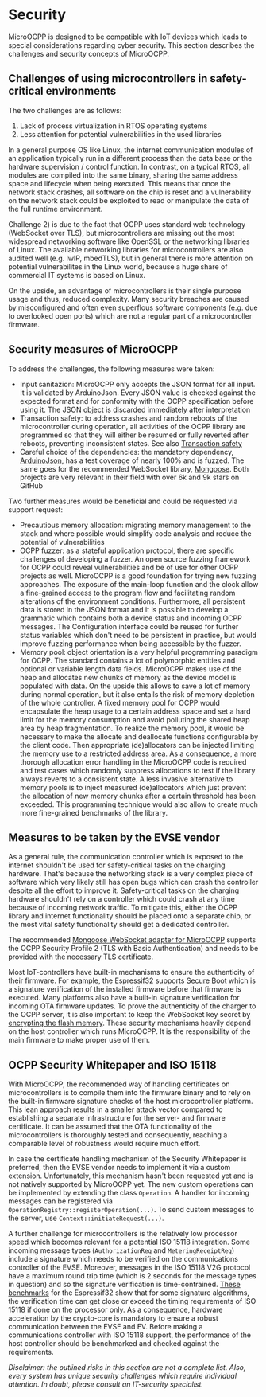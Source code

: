 # Security

MicroOCPP is designed to be compatible with IoT devices which leads to special considerations regarding cyber security. This section describes the challenges and security concepts of MicroOCPP.

## Challenges of using microcontrollers in safety-critical environments

The two challenges are as follows:

1. Lack of process virtualization in RTOS operating systems
2. Less attention for potential vulnerabilities in the used libraries

In a general purpose OS like Linux, the internet communication modules of an application typically run in a different process than the data base or the hardware supervision / control function. In contrast, on a typical RTOS, all modules are compiled into the same binary, sharing the same address space and lifecycle when being executed. This means that once the network stack crashes, all software on the chip is reset and a vulnerability on the network stack could be exploited to read or manipulate the data of the full runtime environment.

Challenge 2) is due to the fact that OCPP uses standard web technology (WebSocket over TLS), but microcontrollers are missing out the most widespread networking software like OpenSSL or the networking libraries of Linux. The available networking libraries for microcontrollers are also audited well (e.g. lwIP, mbedTLS), but in general there is more attention on potential vulnerabilites in the Linux world, because a huge share of commercial IT systems is based on Linux.

On the upside, an advantage of microcontrollers is their single purpose usage and thus, reduced complexity. Many security breaches are caused by misconfigured and often even superflous software components (e.g. due to overlooked open ports) which are not a regular part of a microcontroller firmware.

## Security measures of MicroOCPP

To address the challenges, the following measures were taken:

- Input sanitazion: MicroOCPP only accepts the JSON format for all input. It is validated by ArduinoJson. Every JSON value is checked against the expected format and for conformity with the OCPP specification before using it. The JSON object is discarded immediately after interpretation
- Transaction safety: to address crashes and random reboots of the microcontroller during operation, all activities of the OCPP library are programmed so that they will either be resumed or fully reverted after reboots, preventing inconsistent states. See also [Transaction safety](../intro-tech/#transaction-safety)
- Careful choice of the dependencies: the mandatory dependency, [ArduinoJson](https://github.com/bblanchon/ArduinoJson), has a test coverage of nearly 100% and is fuzzed. The same goes for the recommended WebSocket library, [Mongoose](https://github.com/cesanta/mongoose). Both projects are very relevant in their field with over 6k and 9k stars on GitHub

Two further measures would be beneficial and could be requested via support request:

- Precautious memory allocation: migrating memory management to the stack and where possible would simplify code analysis and reduce the potential of vulnerabilities
- OCPP fuzzer: as a stateful application protocol, there are specific challenges of developing a fuzzer. An open source fuzzing framework for OCPP could reveal vulnerabilities and be of use for other OCPP projects as well. MicroOCPP is a good foundation for trying new fuzzing approaches. The exposure of the main-loop function and the clock allow a fine-grained access to the program flow and facilitating random alterations of the environment conditions. Furthermore, all persistent data is stored in the JSON format and it is possible to develop a grammatic which contains both a device status and incoming OCPP messages. The Configuration interface could be reused for further status variables which don't need to be persistent in practice, but would improve fuzzing performance when being accessible by the fuzzer.
- Memory pool: object orientation is a very helpful programming paradigm for OCPP. The standard contains a lot of polymorphic entities and optional or variable length data fields. MicroOCPP makes use of the heap and allocates new chunks of memory as the device model is populated with data. On the upside this allows to save a lot of memory during normal operation, but it also entails the risk of memory depletion of the whole controller. A fixed memory pool for OCPP would encapsulate the heap usage to a certain address space and set a hard limit for the memory consumption and avoid polluting the shared heap area by heap fragmentation. To realize the memory pool, it would be necessary to make the allocate and deallocate functions configurable by the client code. Then appropriate (de)allocators can be injected limiting the memory use to a restricted address area. As a consequence, a more thorough allocation error handling in the MicroOCPP code is required and test cases which randomly suppress allocations to test if the library always reverts to a consistent state. A less invasive alternative to memory pools is to inject measured (de)allocators which just prevent the allocation of new memory chunks after a certain threshold has been exceeded. This programming technique would also allow to create much more fine-grained benchmarks of the library.

## Measures to be taken by the EVSE vendor

As a general rule, the communication controller which is exposed to the internet shouldn't be used for safety-critical tasks on the charging hardware. That's because the networking stack is a very complex piece of software which very likely still has open bugs which can crash the controller despite all the effort to improve it. Safety-critical tasks on the charging hardware shouldn't rely on a controller which could crash at any time because of incoming network traffic. To mitigate this, either the OCPP library and internet functionality should be placed onto a separate chip, or the most vital safety functionality should get a dedicated controller.

The recommended [Mongoose WebSocket adapter for MicroOCPP](https://github.com/matth-x/MicroOcppMongoose) supports the OCPP Security Profile 2 (TLS with Basic Authentication) and needs to be provided with the necessary TLS certificate.

Most IoT-controllers have built-in mechanisms to ensure the authenticity of their firmware. For example, the Espressif32 supports [Secure Boot](https://docs.espressif.com/projects/esp-idf/en/latest/esp32/security/secure-boot-v2.html) which is a signature verification of the installed firmware before that firmware is executed. Many platforms also have a built-in signature verification for incoming OTA firmware updates. To prove the authenticity of the charger to the OCPP server, it is also important to keep the WebSocket key secret by [encrypting the flash memory](https://docs.espressif.com/projects/esp-idf/en/latest/esp32/security/flash-encryption.html). These security mechanisms heavily depend on the host controller which runs MicroOCPP. It is the responsibility of the main firmware to make proper use of them.

## OCPP Security Whitepaper and ISO 15118

With MicroOCPP, the recommended way of handling certificates on microcontrollers is to compile them into the firmware binary and to rely on the built-in firmware signature checks of the host microcontroller platform. This lean approach results in a smaller attack vector compared to establishing a separate infrastructure for the server- and firmware certificate. It can be assumed that the OTA functionality of the microcontrollers is thoroughly tested and consequently, reaching a comparable level of robustness would require much effort.

In case the certificate handling mechanism of the Security Whitepaper is preferred, then the EVSE vendor needs to implement it via a custom extension. Unfortunately, this mechanism hasn't been requested yet and is not natively supported by MicroOCPP yet. The new custom operations can be implemented by extending the class `Operation`. A handler for incoming messages can be registered via `OperationRegistry::registerOperation(...)`. To send custom messages to the server, use `Context::initiateRequest(...)`.

A further challenge for microcontrollers is the relatively low processor speed which becomes relevant for a potential ISO 15118 integration. Some incoming message types (`AuthorizationReq` and `MeteringReceiptReq`) include a signature which needs to be verified on the communications controller of the EVSE. Moreover, messages in the ISO 15118 V2G protocol have a maximum round trip time (which is 2 seconds for the message types in question) and so the signature verification is time-contrained. [These benchmarks](https://web.archive.org/web/20230724184529/https://www.oryx-embedded.com/benchmark/espressif/crypto-esp32.html) for the Espressif32 show that for some signature algorithms, the verification time can get close or exceed the timing requirements of ISO 15118 if done on the processor only. As a consequence, hardware acceleration by the crypto-core is mandatory to ensure a robust communication between the EVSE and EV. Before making a communications controller with ISO 15118 support, the performance of the host controller should be benchmarked and checked against the requirements.

*Disclaimer: the outlined risks in this section are not a complete list. Also, every system has unique security challenges which require individual attention. In doubt, please consult an IT-security specialist.*
